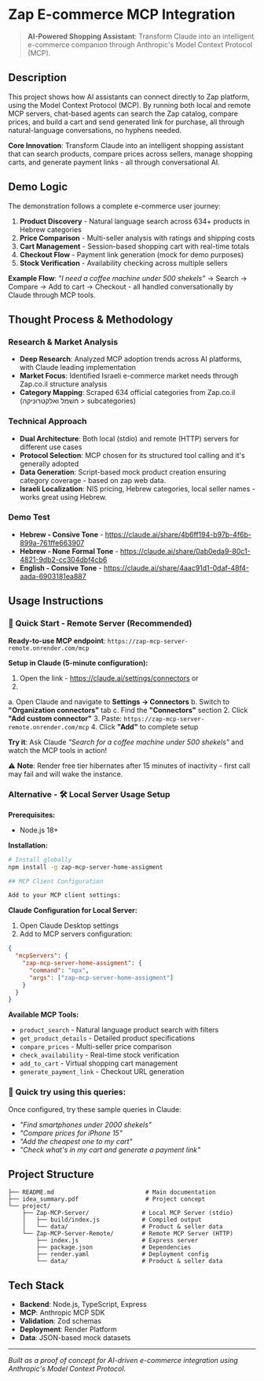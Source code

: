 # Zap E-commerce MCP Integration

> **AI-Powered Shopping Assistant**: Transform Claude into an intelligent e-commerce companion through Anthropic's Model Context Protocol (MCP).

## Description

This project shows how AI assistants can connect directly to Zap platform, using the Model Context Protocol (MCP). By running both local and remote MCP servers, chat-based agents can search the Zap catalog, compare prices, and build a cart and send generated link for purchase, all through natural-language conversations, no hyphens needed.

**Core Innovation**: Transform Claude into an intelligent shopping assistant that can search products, compare prices across sellers, manage shopping carts, and generate payment links - all through conversational AI.

## Demo Logic

The demonstration follows a complete e-commerce user journey:
1. **Product Discovery** - Natural language search across 634+ products in Hebrew categories
2. **Price Comparison** - Multi-seller analysis with ratings and shipping costs
3. **Cart Management** - Session-based shopping cart with real-time totals
4. **Checkout Flow** - Payment link generation (mock for demo purposes)
5. **Stock Verification** - Availability checking across multiple sellers

**Example Flow**: *"I need a coffee machine under 500 shekels"* → Search → Compare → Add to cart → Checkout - all handled conversationally by Claude through MCP tools.

## Thought Process & Methodology

### Research & Market Analysis
- **Deep Research**: Analyzed MCP adoption trends across AI platforms, with Claude leading implementation
- **Market Focus**: Identified Israeli e-commerce market needs through Zap.co.il structure analysis
- **Category Mapping**: Scraped 634 official categories from Zap.co.il (חשמל ואלקטרוניקה > subcategories)

### Technical Approach
- **Dual Architecture**: Both local (stdio) and remote (HTTP) servers for different use cases
- **Protocol Selection**: MCP chosen for its structured tool calling and it's generally adopted
- **Data Generation**: Script-based mock product creation ensuring category coverage - based on zap web data.
- **Israeli Localization**: NIS pricing, Hebrew categories, local seller names - works great using Hebrew.

### Demo Test

- **Hebrew - Consive Tone** - https://claude.ai/share/4b6ff194-b97b-4f6b-899a-761ffe663907
- **Hebrew - None Formal Tone** - https://claude.ai/share/0ab0eda9-80c1-4821-9db2-cc304dbf4cb6
- **English - Consive Tone** - https://claude.ai/share/4aac91d1-0daf-48f4-aada-6903181ea887




## Usage Instructions

### 🚀 Quick Start - Remote Server (Recommended)

**Ready-to-use MCP endpoint**: `https://zap-mcp-server-remote.onrender.com/mcp`

**Setup in Claude (5-minute configuration):**
1. Open the link - https://claude.ai/settings/connectors
or
1.
  a. Open Claude and navigate to **Settings → Connectors**
  b. Switch to **"Organization connectors"** tab
  c. Find the **"Connectors"** section
2. Click **"Add custom connector"**
3. Paste: `https://zap-mcp-server-remote.onrender.com/mcp`
4. Click **"Add"** to complete setup

**Try it**: Ask Claude *"Search for a coffee machine under 500 shekels"* and watch the MCP tools in action!

⚠️ **Note**: Render free tier hibernates after 15 minutes of inactivity - first call may fail and will wake the instance.

### Alternative - 🛠️ Local Server Usage Setup

**Prerequisites:**
- Node.js 18+

**Installation:**
```bash
# Install globally
npm install -g zap-mcp-server-home-assigment

## MCP Client Configuration

Add to your MCP client settings:


```

**Claude Configuration for Local Server:**
1. Open Claude Desktop settings
2. Add to MCP servers configuration:
```json
{
  "mcpServers": {
    "zap-mcp-server-home-assigment": {
      "command": "npx",
      "args": ["zap-mcp-server-home-assigment"]
    }
  }
}
```

**Available MCP Tools:**
- `product_search` - Natural language product search with filters
- `get_product_details` - Detailed product specifications
- `compare_prices` - Multi-seller price comparison
- `check_availability` - Real-time stock verification
- `add_to_cart` - Virtual shopping cart management
- `generate_payment_link` - Checkout URL generation

### 🧪 Quick try using this queries:

Once configured, try these sample queries in Claude:
- *"Find smartphones under 2000 shekels"*
- *"Compare prices for iPhone 15"*
- *"Add the cheapest one to my cart"*
- *"Check what's in my cart and generate a payment link"*

## Project Structure

```
├── README.md                          # Main documentation
├── idea_summary.pdf                   # Project concept
└── project/
    ├── Zap-MCP-Server/               # Local MCP Server (stdio)
    │   ├── build/index.js            # Compiled output
    │   └── data/                     # Product & seller data
    └── Zap-MCP-Server-Remote/        # Remote MCP Server (HTTP)
        ├── index.js                  # Express server
        ├── package.json              # Dependencies
        ├── render.yaml               # Deployment config
        └── data/                     # Product & seller data
```


## Tech Stack

- **Backend**: Node.js, TypeScript, Express
- **MCP**: Anthropic MCP SDK
- **Validation**: Zod schemas
- **Deployment**: Render Platform
- **Data**: JSON-based mock datasets

---

*Built as a proof of concept for AI-driven e-commerce integration using Anthropic's Model Context Protocol.*